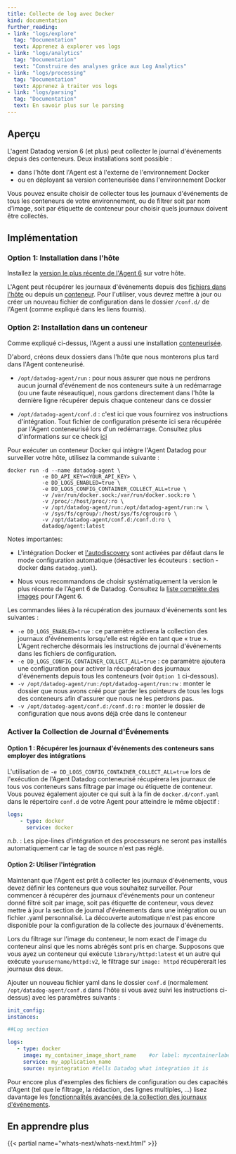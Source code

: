 ```yaml
---
title: Collecte de log avec Docker
kind: documentation
further_reading:
- link: "logs/explore"
  tag: "Documentation"
  text: Apprenez à explorer vos logs
- link: "logs/analytics"
  tag: "Documentation"
  text: "Construire des analyses grâce aux Log Analytics"
- link: "logs/processing"
  tag: "Documentation"
  text: Apprenez à traiter vos logs
- link: "logs/parsing"
  tag: "Documentation"
  text: En savoir plus sur le parsing
---
```


## Aperçu

L'agent Datadog version 6 (et plus) peut collecter le journal d'événements depuis des conteneurs.
Deux installations sont possible :

- dans l'hôte dont l'Agent est à l'externe de l'environnement Docker
- ou en déployant sa version conteneurisée dans l'environnement Docker

Vous pouvez ensuite choisir de collecter tous les journaux d'événements de tous les conteneurs de votre environnement, ou de filtrer soit par nom d'image, soit par étiquette de conteneur pour choisir quels journaux doivent être collectés.

## Implémentation
### Option 1: Installation dans l'hôte

Installez la [version le plus récente de l'Agent 6][1] sur votre hôte.

L'Agent peut récupérer les journaux d'événements depuis des [fichiers dans l'hôte][2] ou depuis un [conteneur](#configuration-file-example). Pour l'utiliser, vous devrez mettre à jour ou créer un nouveau fichier de configuration dans le dossier `/conf.d/` de l'Agent (comme expliqué dans les liens fournis).

### Option 2: Installation dans un conteneur

Comme expliqué ci-dessus, l'Agent a aussi une installation [conteneurisée][3].

D'abord, créons deux dossiers dans l'hôte que nous monterons plus tard dans l'Agent conteneurisé.

- `/opt/datadog-agent/run` : pour nous assurer que nous ne perdrons aucun journal d'événement de nos conteneurs suite à un redémarrage (ou une faute réseautique), nous gardons directement dans l'hôte la dernière ligne récupérer depuis chaque conteneur dans ce dossier

- `/opt/datadog-agent/conf.d` : c'est ici que vous fournirez vos instructions d'intégration. Tout fichier de configuration présente ici sera récupérée par l'Agent conteneurisé lors d'un redémarrage.
Consultez plus d'informations sur ce check [ici][4]

Pour exécuter un conteneur Docker qui intègre l'Agent Datadog pour surveiller votre hôte, utilisez la commande suivante :

```
docker run -d --name datadog-agent \
           -e DD_API_KEY=<YOUR_API_KEY> \
           -e DD_LOGS_ENABLED=true \
           -e DD_LOGS_CONFIG_CONTAINER_COLLECT_ALL=true \
           -v /var/run/docker.sock:/var/run/docker.sock:ro \
           -v /proc/:/host/proc/:ro \
           -v /opt/datadog-agent/run:/opt/datadog-agent/run:rw \
           -v /sys/fs/cgroup/:/host/sys/fs/cgroup:ro \
           -v /opt/datadog-agent/conf.d:/conf.d:ro \
           datadog/agent:latest
```

Notes importantes:

- L'intégration Docker et [l'autodiscovery][5] sont activées par défaut dans le mode configuration automatique (désactiver les écouteurs : section -docker dans `datadog.yaml`).

- Nous vous recommandons de choisir systématiquement la version le plus récente de l'Agent 6 de Datadog. Consultez la [liste complète des images][6] pour l'Agent 6.

Les commandes liées à la récupération des journaux d'événements sont les suivantes :

* `-e DD_LOGS_ENABLED=true` : ce paramètre activera la collection des journaux d'événements lorsqu'elle est réglée en tant que « true ». L'Agent recherche désormais les instructions de journal d'événements dans les fichiers de configuration.
* `-e DD_LOGS_CONFIG_CONTAINER_COLLECT_ALL=true` : ce paramètre ajoutera une configuration pour activer la récupération des journaux d'événements depuis tous les conteneurs (voir `Option 1` ci-dessous).
* `-v /opt/datadog-agent/run:/opt/datadog-agent/run:rw` : monter le dossier que nous avons créé pour garder les pointeurs de tous les logs des conteneurs afin d'assurer que nous ne les perdrons pas.
* `-v /opt/datadog-agent/conf.d:/conf.d:ro` : monter le dossier de configuration que nous avons déjà crée dans le conteneur

### Activer la Collection de Journal d'Événements

#### Option 1 : Récupérer les journaux d'événements des conteneurs sans employer des intégrations

L'utilisation de `-e DD_LOGS_CONFIG_CONTAINER_COLLECT_ALL=true` lors de l'exécution de l'Agent Datadog conteneurisé récupérera les journaux de tous vos conteneurs sans filtrage par image ou étiquette de conteneur.
Vous pouvez également ajouter ce qui suit à la fin de `docker.d/conf.yaml` dans le répertoire `conf.d` de votre Agent pour atteindre le même objectif :

```yaml
logs:
    - type: docker
      service: docker
```

*n.b.* : Les pipe-lines d'intégration et des processeurs ne seront pas installés automatiquement car le tag de source n'est pas réglé.

#### Option 2: Utiliser l'intégration

Maintenant que l'Agent est prêt à collecter les journaux d'événements, vous devez définir les conteneurs que vous souhaitez surveiller.
Pour commencer à récupérer des journaux d'événements pour un conteneur donné filtré soit par image, soit pas étiquette de conteneur, vous devez mettre à jour la section de journal d'événements dans une intégration ou un fichier .yaml personnalisé. La découverte automatique n'est pas encore disponible pour la configuration de la collecte des journaux d'événements.

Lors du filtrage sur l'image du conteneur, le nom exact de l'image du conteneur ainsi que les noms abrégés sont pris en charge.
Supposons que vous ayez un conteneur qui exécute `library/httpd:latest` et un autre qui exécute `yourusername/httpd:v2`, le filtrage sur `image: httpd` récupérerait les journaux des deux.

Ajouter un nouveau fichier yaml dans le dossier `conf.d` (normalement `/opt/datadog-agent/conf.d` dans l'hôte si vous avez suivi les instructions ci-dessus) avec les paramètres suivants :

```yaml
init_config:
instances:

##Log section

logs:
   - type: docker
     image: my_container_image_short_name    #or label: mycontainerlabel
     service: my_application_name
     source: myintegration #tells Datadog what integration it is
```

Pour encore plus d'exemples des fichiers de configuration ou des capacités d'Agent (tel que le filtrage, la rédaction, des lignes multiples, ...) lisez davantage les [fonctionnalités avancées de la collection des journaux d'événements][7].

## En apprendre plus

{{< partial name="whats-next/whats-next.html" >}}

[1]: /logs/#getting-started-with-the-agent
[2]: /logs/#custom-log-collection
[3]: https://github.com/DataDog/datadog-agent/tree/master/Dockerfiles/agent
[4]: https://github.com/DataDog/docker-dd-agent#enabling-integrations
[5]: /agent/autodiscovery/
[6]: https://hub.docker.com/r/datadog/agent/tags/
[7]: /logs/#filter-logs
